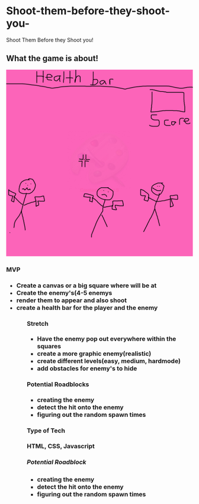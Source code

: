 # Shoot-them-before-they-shoot-you-

Shoot Them Before they Shoot you!

<h2>What the game is about!</h2>

![Wireframe](./img/wireframe.jpg)

<h3>MVP<h3>

<ul>
<li>Create a canvas or a big square where will be at</li>
<li> Create the enemy's(4-5 enemys</li>
<li>render them to appear and also shoot</li>
<li>create a health bar for the player and the enemy</li>
<ul>

<h4>Stretch</h4>
<ul>
<li>Have the enemy pop out everywhere within the squares</li>
<li>create a more graphic enemy(realistic)</li>
<li>create different levels(easy, medium, hardmode)</li>
  <li> add obstacles for enemy's to hide</li>
</ul>

<h4> Potential Roadblocks</h4>
  <ul>
    <li>creating the enemy</li>
    <li>detect the hit onto the enemy</li>
    <li>figuring out the random spawn times</li>
  </ul>


<h4>Type of Tech</h4>
HTML, CSS, Javascript
  
  <h5> Potential Roadblock</h3>
  <ul>
    <li>creating the enemy</li>
    <li>detect the hit onto the enemy</li>
    <li>figuring out the random spawn times</li>
  </ul>
  

